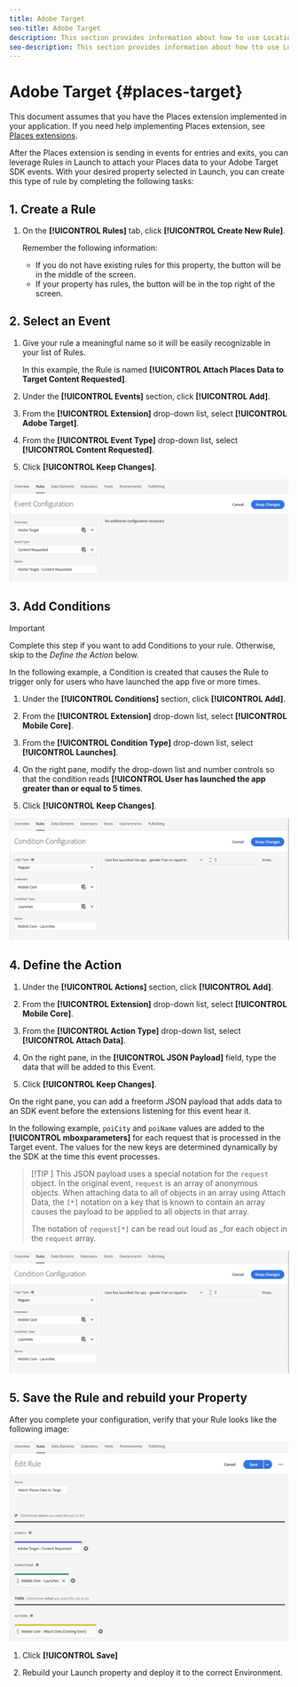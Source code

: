 ```yaml
---
title: Adobe Target
seo-title: Adobe Target
description: This section provides information about how to use Location Service with Adobe Target.
seo-description: This section provides information about how tto use Location Service with Adobe Target. 
---
```


# Adobe Target {#places-target}

This document assumes that you have the Places extension implemented in your application. If you need help implementing Places extension, see [Places extensions](/help/places-ext-aep-sdks/places-extension/places-extension.md).

After the Places extension is sending in events for entries and exits, you can leverage Rules in Launch to attach your Places data to your Adobe Target SDK events. With your desired property selected in Launch, you can create this type of rule by completing the following tasks:

## 1. Create a Rule

1. On the **[!UICONTROL Rules]** tab, click **[!UICONTROL Create New Rule]**.

    Remember the following information:

    * If you do not have existing rules for this property, the button will be in the middle of the screen.
    * If your property has rules, the button will be in the top right of the screen.

## 2. Select an Event

1. Give your rule a meaningful name so it will be easily recognizable in your list of Rules. 

    In this example, the Rule is named **[!UICONTROL Attach Places Data to Target Content Requested]**.

2. Under the **[!UICONTROL Events]** section, click **[!UICONTROL Add]**.

3. From the **[!UICONTROL Extension]** drop-down list, select **[!UICONTROL Adobe Target]**.

4. From the **[!UICONTROL Event Type]** drop-down list, select **[!UICONTROL Content Requested]**.

5. Click **[!UICONTROL Keep Changes]**.

![add an event](/help/assets/ad-setEvent_target.png)

## 3. Add Conditions

>[!IMPORTANT]
>
>Complete this step if you want to add Conditions to your rule. Otherwise, skip to the *Define the Action* below.

In the following example, a Condition is created that causes the Rule to trigger only for users who have launched the app five or more times.

1. Under the **[!UICONTROL Conditions]** section, click **[!UICONTROL Add]**.

2. From the **[!UICONTROL Extension]** drop-down list, select **[!UICONTROL Mobile Core]**.

3. From the **[!UICONTROL Condition Type]** drop-down list, select **[!UICONTROL Launches]**.

4. On the right pane, modify the drop-down list and number controls so that the condition reads **[!UICONTROL User has launched the app greater than or equal to 5 times**.

5. Click **[!UICONTROL Keep Changes]**.

![add an event](/help/assets/ad-setCondition_target.png)

## 4. Define the Action

1. Under the **[!UICONTROL Actions]** section, click **[!UICONTROL Add]**.

2. From the **[!UICONTROL Extension]** drop-down list, select **[!UICONTROL Mobile Core]**.  

3. From the **[!UICONTROL Action Type]** drop-down list, select **[!UICONTROL Attach Data]**.

4. On the right pane, in the **[!UICONTROL JSON Payload]** field, type the data that will be added to this Event.

5. Click **[!UICONTROL Keep Changes]**.

On the right pane, you can add a freeform JSON payload that adds data to an SDK event before the extensions listening for this event hear it.

In the following example, `poiCity` and `poiName` values are added to the **[!UICONTROL mboxparameters]** for each request that is processed in the Target event. The values for the new keys are determined dynamically by the SDK at the time this event processes.

>[!TIP
>]
>This JSON payload uses a special notation for the `request` object. In the original event, `request` is an array of anonymous objects. When attaching data to all of objects in an array using Attach Data, the `[*]` notation on a key that is known to contain an array causes the payload to be applied to all objects in that array.
>
>The notation of `request[*]` can be read out loud as _for each object in the `request` array.

![add an event](/help/assets/ad-setCondition_target.png)

## 5. Save the Rule and rebuild your Property

After you complete your configuration, verify that your Rule looks like the following image:

![completed rule](/help/assets/ad-ruleComplete_target.png)

1. Click **[!UICONTROL Save]**

2. Rebuild your Launch property and deploy it to the correct Environment.
